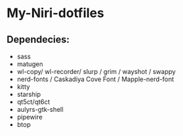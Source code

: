 # My-Niri-dotfiles
## Dependecies:
- sass
- matugen
- wl-copy/ wl-recorder/ slurp / grim / wayshot / swappy
- nerd-fonts / Caskadiya Cove Font / Mapple-nerd-font
- kitty
- starship
- qt5ct/qt6ct
- aulyrs-gtk-shell
- pipewire
- btop

